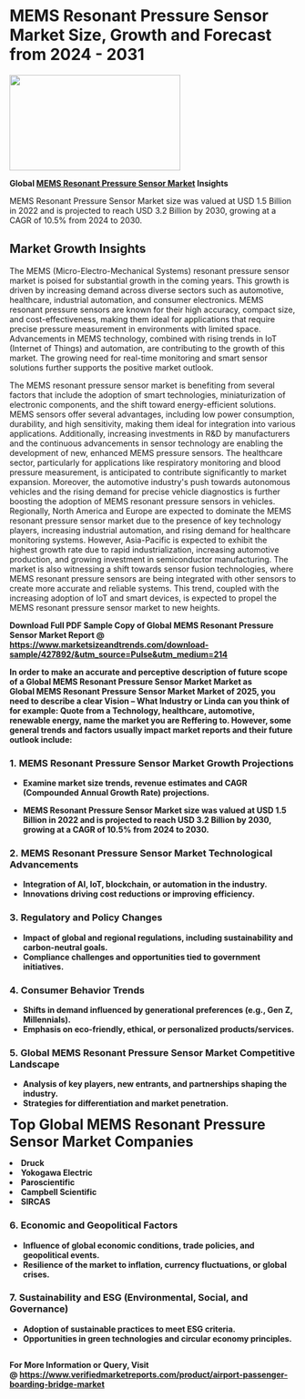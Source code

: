 <H1>MEMS Resonant Pressure Sensor Market Size, Growth and Forecast from 2024 - 2031</H1><img class="aligncenter size-medium wp-image-584254" src="https://thirdeyenews.in/wp-content/uploads/2024/09/Global-Market-Research-300x168.jpeg" alt="" width="300" height="168" /><p><strong>Global&nbsp;<a href="https://www.marketsizeandtrends.com/download-sample/427892/&amp;utm_source=Pulse&amp;utm_medium=214">MEMS Resonant Pressure Sensor Market</a> Insights</strong></p><p>MEMS Resonant Pressure Sensor Market size was valued at USD 1.5 Billion in 2022 and is projected to reach USD 3.2 Billion by 2030, growing at a CAGR of 10.5% from 2024 to 2030.</p><p><h2>Market Growth Insights</h2> <p>The MEMS (Micro-Electro-Mechanical Systems) resonant pressure sensor market is poised for substantial growth in the coming years. This growth is driven by increasing demand across diverse sectors such as automotive, healthcare, industrial automation, and consumer electronics. MEMS resonant pressure sensors are known for their high accuracy, compact size, and cost-effectiveness, making them ideal for applications that require precise pressure measurement in environments with limited space. Advancements in MEMS technology, combined with rising trends in IoT (Internet of Things) and automation, are contributing to the growth of this market. The growing need for real-time monitoring and smart sensor solutions further supports the positive market outlook.</p> <p><strong></strong></p> <p>The MEMS resonant pressure sensor market is benefiting from several factors that include the adoption of smart technologies, miniaturization of electronic components, and the shift toward energy-efficient solutions. MEMS sensors offer several advantages, including low power consumption, durability, and high sensitivity, making them ideal for integration into various applications. Additionally, increasing investments in R&D by manufacturers and the continuous advancements in sensor technology are enabling the development of new, enhanced MEMS pressure sensors. The healthcare sector, particularly for applications like respiratory monitoring and blood pressure measurement, is anticipated to contribute significantly to market expansion. Moreover, the automotive industry's push towards autonomous vehicles and the rising demand for precise vehicle diagnostics is further boosting the adoption of MEMS resonant pressure sensors in vehicles. Regionally, North America and Europe are expected to dominate the MEMS resonant pressure sensor market due to the presence of key technology players, increasing industrial automation, and rising demand for healthcare monitoring systems. However, Asia-Pacific is expected to exhibit the highest growth rate due to rapid industrialization, increasing automotive production, and growing investment in semiconductor manufacturing. The market is also witnessing a shift towards sensor fusion technologies, where MEMS resonant pressure sensors are being integrated with other sensors to create more accurate and reliable systems. This trend, coupled with the increasing adoption of IoT and smart devices, is expected to propel the MEMS resonant pressure sensor market to new heights.</p> <p><strong></p><p><span class=""><strong>Download Full PDF Sample Copy of Global MEMS Resonant Pressure Sensor Market Report</strong> @ <a href="https://www.marketsizeandtrends.com/download-sample/427892/&amp;utm_source=Pulse&amp;utm_medium=214" target="_blank">https://www.marketsizeandtrends.com/download-sample/427892/&amp;utm_source=Pulse&amp;utm_medium=214</a></span></p><p>In order to make an accurate and perceptive description of future scope of a Global&nbsp;MEMS Resonant Pressure Sensor Market Market as Global&nbsp;MEMS Resonant Pressure Sensor Market Market of 2025, you need to describe a clear Vision &ndash; What Industry or Linda can you think of for example: Quote from a Technology, healthcare, automotive, renewable energy, name the market you are Reffering to. However, some general trends and factors usually impact market reports and their future outlook include:</p><h3>1.&nbsp;<strong>MEMS Resonant Pressure Sensor Market Growth Projections</strong></h3><ul><li>Examine market size trends, revenue estimates and CAGR (Compounded Annual Growth Rate) projections.</li><li><p>MEMS Resonant Pressure Sensor Market size was valued at USD 1.5 Billion in 2022 and is projected to reach USD 3.2 Billion by 2030, growing at a CAGR of 10.5% from 2024 to 2030.</p></li></ul><h3>2.&nbsp;<strong>MEMS Resonant Pressure Sensor Market Technological Advancements</strong></h3><ul><li>Integration of AI, IoT, blockchain, or automation in the industry.</li><li>Innovations driving cost reductions or improving efficiency.</li></ul><h3>3.&nbsp;<strong>Regulatory and Policy Changes</strong></h3><ul><li>Impact of global and regional regulations, including sustainability and carbon-neutral goals.</li><li>Compliance challenges and opportunities tied to government initiatives.</li></ul><h3>4.&nbsp;<strong>Consumer Behavior Trends</strong></h3><ul><li>Shifts in demand influenced by generational preferences (e.g., Gen Z, Millennials).</li><li>Emphasis on eco-friendly, ethical, or personalized products/services.</li></ul><h3>5.&nbsp;<strong>Global MEMS Resonant Pressure Sensor Market Competitive Landscape</strong></h3><ul><li>Analysis of key players, new entrants, and partnerships shaping the industry.</li><li>Strategies for differentiation and market penetration.</li></ul><p data-pm-slice="1 1 []"><span style="color: inherit; font-family: inherit; font-size: 25px;">Top Global MEMS Resonant Pressure Sensor Market Companies</span></p><div class="" data-test-id=""><p><li>Druck</li><li> Yokogawa Electric</li><li> Paroscientific</li><li> Campbell Scientific</li><li> SIRCAS</li></p></div><h3>6.&nbsp;<strong>Economic and Geopolitical Factors</strong></h3><ul><li>Influence of global economic conditions, trade policies, and geopolitical events.</li><li>Resilience of the market to inflation, currency fluctuations, or global crises.</li></ul><h3>7.&nbsp;<strong>Sustainability and ESG (Environmental, Social, and Governance)</strong></h3><ul><li>Adoption of sustainable practices to meet ESG criteria.</li><li>Opportunities in green technologies and circular economy principles.</li></ul><h2><strong style="font-size: 14px;">For More Information or Query, Visit @&nbsp;</strong><a style="background-color: #ffffff; font-size: 14px;" href="https://www.marketsizeandtrends.com/report/mems-resonant-pressure-sensor-market/" target="_blank">https://www.verifiedmarketreports.com/product/airport-passenger-boarding-bridge-market</a></h2>
